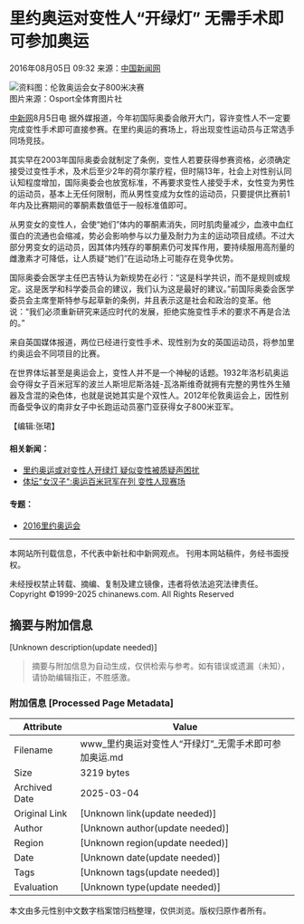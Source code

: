 # 里约奥运对变性人“开绿灯” 无需手术即可参加奥运

2016年08月05日 09:32 来源：[中国新闻网](http://www.chinanews.com/)  

![资料图：伦敦奥运会女子800米决赛](http://www.chinanews.com/fileftp/2020/03/2020-03-11/U194P4T47D46410F978DT20200311093349.jpg)  
图片来源：Osport全体育图片社

[中新网](http://www.chinanews.com/)8月5日电 据外媒报道，今年初国际奥委会敞开大门，容许变性人不一定要完成变性手术即可直接参赛。在里约奥运的赛场上，将出现变性运动员与正常选手同场竞技。

其实早在2003年国际奥委会就制定了条例，变性人若要获得参赛资格，必须确定接受过变性手术，及术后至少2年的荷尔蒙疗程，但时隔13年，社会上对性别认同认知程度增加，国际奥委会也放宽标准，不再要求变性人接受手术，女性变为男性的运动员，基本上无任何限制，而从男性变成为女性的运动员，只要提供比赛前1年内及比赛期间的睪酮素数值低于一般标准值即可。

从男变女的变性人，会使“她们”体内的睪酮素消失，同时肌肉量减少，血液中血红蛋白的流通也会缩减，势必会影响参与以力量及耐力为主的运动项目成绩。不过大部分男变女的运动员，因其体内残存的睪酮素仍可发挥作用，要持续服用高剂量的雌激素才可降低，让人质疑“她们”在运动场上可能存在竞争优势。

国际奥委会医学主任巴吉特认为新规势在必行：“这是科学共识，而不是规则或规定。这是医学和科学委员会的建议，我们认为这是最好的建议。”前国际奥委会医学委员会主席奎斯特参与起草新的条例，并且表示这是社会和政治的变革。他说：“我们必须重新研究来适应时代的发展，拒绝实施变性手术的要求不再是合法的。”

来自英国媒体报道，两位已经进行变性手术、现性别为女的英国运动员，将参加里约奥运会不同项目的比赛。

在世界体坛甚至是奥运会上，变性人并不是一个神秘的话题。1932年洛杉矶奥运会夺得女子百米冠军的波兰人斯坦尼斯洛娃-瓦洛斯维奇就拥有完整的男性外生殖器及含混的染色体，也就是说她其实是个双性人。2012年伦敦奥运会上，因性别而备受争议的南非女子中长跑运动员塞门亚获得女子800米亚军。

【编辑:张珺】  

#### 相关新闻：
- [里约奥运或对变性人开绿灯 疑似变性被质疑声困扰](http://www.chinanews.com/ty/2016/01-26/7732528.shtml)
- [体坛"女汉子":奥运百米冠军在列 变性人现赛场](http://www.chinanews.com/ty/2013/11-14/5502041.shtml)

#### 专题：
- [2016里约奥运会](/ty/z/2016RioOlympics/index.shtml)  

---

本网站所刊载信息，不代表中新社和中新网观点。 刊用本网站稿件，务经书面授权。

未经授权禁止转载、摘编、复制及建立镜像，违者将依法追究法律责任。  
Copyright ©1999-2025 chinanews.com. All Rights Reserved
<!-- tcd_original_link https://www.chinanews.com.cn/ty/2016/08-05/7962474.shtml -->


## 摘要与附加信息

<!-- tcd_abstract -->
[Unknown description(update needed)]
<!-- tcd_abstract_end -->

> 摘要与附加信息为自动生成，仅供检索与参考。如有错误或遗漏（未知），请协助编辑指正，不胜感激。

### 附加信息 [Processed Page Metadata]

| Attribute       | Value                                  |
|-----------------|----------------------------------------|
| Filename        | www_里约奥运对变性人“开绿灯”_无需手术即可参加奥运.md                             |
| Size            | 3219 bytes                           |
| Archived Date   | 2025-03-04                             |
| Original Link   | [Unknown link(update needed)]                       |
| Author          | [Unknown author(update needed)]                               |
| Region          | [Unknown region(update needed)]                               |
| Date            | [Unknown date(update needed)]                                 |
| Tags            | [Unknown tags(update needed)]                                 |
| Evaluation            | [Unknown type(update needed)]                                 |
<!-- tcd_table_end -->

本文由多元性别中文数字档案馆归档整理，仅供浏览。版权归原作者所有。
